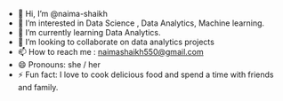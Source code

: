 - 👋 Hi, I’m @naima-shaikh
- 👀 I’m interested in Data Science , Data Analytics, Machine learning.
- 🌱 I’m currently learning Data Analytics.
- 💞️ I’m looking to collaborate on data analytics projects
- 📫 How to reach me : naimashaikh550@gmail.com
- 😄 Pronouns: she / her 
- ⚡ Fun fact: I love to cook delicious food and spend a time with friends and family.

<!---
naima-shaikh/naima-shaikh is a ✨ special ✨ repository because its `README.md` (this file) appears on your GitHub profile.
You can click the Preview link to take a look at your changes.
--->
